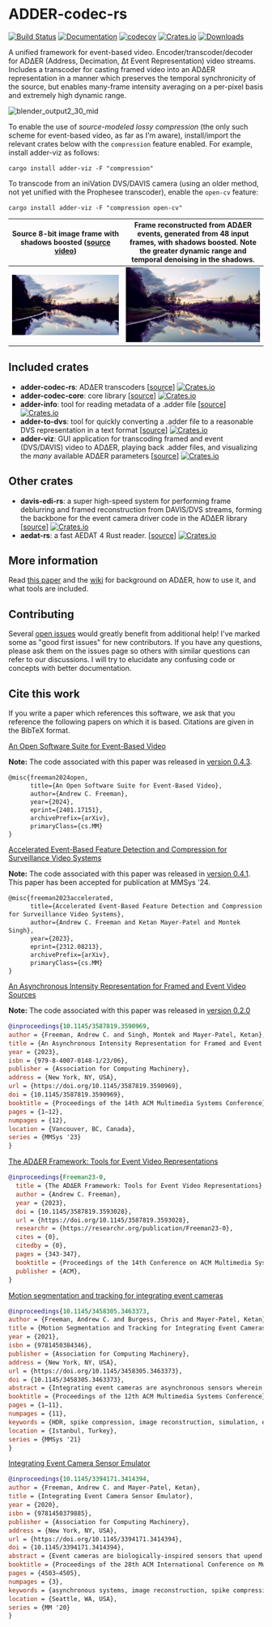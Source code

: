 # ADDER-codec-rs

[![Build Status](https://github.com/ac-freeman/adder-codec-rs/workflows/Rust/badge.svg)](https://github.com/ac-freeman/adder-codec-rs/actions)
[![Documentation](https://docs.rs/adder-codec-rs/badge.svg)](https://docs.rs/adder-codec-rs)
[![codecov](https://codecov.io/gh/ac-freeman/adder-codec-rs/branch/main/graph/badge.svg?token=P0MSB1CJSE)](https://codecov.io/gh/ac-freeman/adder-codec-rs)
[![Crates.io](https://img.shields.io/crates/v/adder-codec-rs)](https://crates.io/crates/adder-codec-rs)
[![Downloads](https://img.shields.io/crates/dr/adder-codec-rs)](https://crates.io/crates/adder-codec-rs)

A unified framework for event-based video. Encoder/transcoder/decoder for ADΔER (Address, Decimation, Δt Event
Representation) video streams. Includes a transcoder for casting framed video into an ADΔER representation in a manner
which preserves the temporal synchronicity of the source, but enables many-frame intensity averaging on a per-pixel
basis and extremely high dynamic range.

![blender_output2_30_mid](https://github.com/ac-freeman/adder-codec-rs/assets/19912588/4d1d9fc2-6a9d-49ab-b4da-07c2bb88a839)

To enable the use of _source-modeled lossy compression_ (the only such scheme for event-based video, as far as I'm
aware), install/import the relevant crates below with the `compression` feature enabled. For example, install adder-viz
as follows:

```
cargo install adder-viz -F "compression"
```

To transcode from an iniVation DVS/DAVIS camera (using an older method, not yet unified with the Prophesee transcoder),
enable the `open-cv` feature:

```
cargo install adder-viz -F "compression open-cv"
```

 Source 8-bit image frame with shadows boosted ([source video](https://www.pexels.com/video/river-between-trees-2126081/)) | Frame reconstructed from ADΔER events, generated from 48 input frames, with shadows boosted. Note the greater dynamic range and temporal denoising in the shadows. 
:-------------------------------------------------------------------------------------------------------------------------:|:------------------------------------------------------------------------------------------------------------------------------------------------------------------:
                                          ![](adder-codec-rs/source_frame_0.jpg)                                           |                                                              ![](adder-codec-rs/out_16bit_2_c10.jpg)                                                               

## Included crates

- **adder-codec-rs**: ADΔER
  transcoders [[source](adder-codec-rs)] [![Crates.io](https://img.shields.io/crates/v/adder-codec-rs)](https://crates.io/crates/adder-codec-rs)
- **adder-codec-core**: core
  library [[source](adder-codec-core)] [![Crates.io](https://img.shields.io/crates/v/adder-codec-core)](https://crates.io/crates/adder-codec-core)
- **adder-info**: tool for reading metadata of a .adder
  file [[source](adder-info)] [![Crates.io](https://img.shields.io/crates/v/adder-info)](https://crates.io/crates/adder-info)
- **adder-to-dvs**: tool for quickly converting a .adder file to a reasonable DVS representation in a text
  format [[source](adder-to-dvs)] [![Crates.io](https://img.shields.io/crates/v/adder-to-dvs)](https://crates.io/crates/adder-to-dvs)
- **adder-viz**: GUI application for transcoding framed and event (DVS/DAVIS) video to ADΔER, playing back .adder files,
  and visualizing the _many_ available ADΔER
  parameters [[source](adder-viz)] [![Crates.io](https://img.shields.io/crates/v/adder-viz)](https://crates.io/crates/adder-viz)

## Other crates

- **davis-edi-rs**: a super high-speed system for performing frame deblurring and framed reconstruction from DAVIS/DVS
  streams, forming the backbone for the event camera driver code in the ADΔER
  library [[source](https://github.com/ac-freeman/davis-EDI-rs)] [![Crates.io](https://img.shields.io/crates/v/davis-edi-rs)](https://crates.io/crates/davis-edi-rs)
- **aedat-rs**: a fast AEDAT 4 Rust
  reader. [[source](https://github.com/ac-freeman/aedat-rs)] [![Crates.io](https://img.shields.io/crates/v/aedat)](https://crates.io/crates/aedat)

## More information

Read [this paper](https://arxiv.org/abs/2401.17151) and the [wiki](https://github.com/ac-freeman/adder-codec-rs/wiki/)
for background on ADΔER, how to use it, and what tools are included.

## Contributing

Several [open issues](https://github.com/ac-freeman/adder-codec-rs/issues) would greatly benefit from additional help!
I've marked some as "good first issues" for new contributors. If you have any questions, please ask them on the issues
page so others with similar questions can refer to our discussions. I will try to elucidate any confusing code or
concepts with better documentation.

## Cite this work

If you write a paper which references this software, we ask that you reference the following papers on which it is
based. Citations are given in the BibTeX format.

[An Open Software Suite for Event-Based Video](https://arxiv.org/abs/2401.17151)

**Note:** The code associated with this paper was released
in [version 0.4.3](https://github.com/ac-freeman/adder-codec-rs/releases/tag/v0.4.3).

```bibtext
@misc{freeman2024open,
      title={An Open Software Suite for Event-Based Video}, 
      author={Andrew C. Freeman},
      year={2024},
      eprint={2401.17151},
      archivePrefix={arXiv},
      primaryClass={cs.MM}
}
```

[Accelerated Event-Based Feature Detection and Compression for Surveillance Video Systems](https://arxiv.org/abs/2312.08213)

**Note:** The code associated with this paper was released
in [version 0.4.1](https://github.com/ac-freeman/adder-codec-rs/releases/tag/v0.4.1). This paper has been accepted for
publication at MMSys '24.

```bibtext
@misc{freeman2023accelerated,
      title={Accelerated Event-Based Feature Detection and Compression for Surveillance Video Systems}, 
      author={Andrew C. Freeman and Ketan Mayer-Patel and Montek Singh},
      year={2023},
      eprint={2312.08213},
      archivePrefix={arXiv},
      primaryClass={cs.MM}
}
```

[An Asynchronous Intensity Representation for Framed and Event Video Sources](https://arxiv.org/abs/2301.08783)

**Note:** The code associated with this paper was released
in [version 0.2.0](https://github.com/ac-freeman/adder-codec-rs/releases/tag/v0.2.0)

```bibtex
@inproceedings{10.1145/3587819.3590969,
author = {Freeman, Andrew C. and Singh, Montek and Mayer-Patel, Ketan},
title = {An Asynchronous Intensity Representation for Framed and Event Video Sources},
year = {2023},
isbn = {979-8-4007-0148-1/23/06},
publisher = {Association for Computing Machinery},
address = {New York, NY, USA},
url = {https://doi.org/10.1145/3587819.3590969},
doi = {10.1145/3587819.3590969},
booktitle = {Proceedings of the 14th ACM Multimedia Systems Conference},
pages = {1–12},
numpages = {12},
location = {Vancouver, BC, Canada},
series = {MMSys '23}
}
```

[The ADΔER Framework: Tools for Event Video Representations](https://dl.acm.org/doi/pdf/10.1145/3587819.3593028)

```bibtex
@inproceedings{Freeman23-0,
  title = {The ADΔER Framework: Tools for Event Video Representations},
  author = {Andrew C. Freeman},
  year = {2023},
  doi = {10.1145/3587819.3593028},
  url = {https://doi.org/10.1145/3587819.3593028},
  researchr = {https://researchr.org/publication/Freeman23-0},
  cites = {0},
  citedby = {0},
  pages = {343-347},
  booktitle = {Proceedings of the 14th Conference on ACM Multimedia Systems, MMSys 2023, Vancouver, BC, Canada, June 7-10, 2023},
  publisher = {ACM},
}
```

[Motion segmentation and tracking for integrating event cameras](https://dl.acm.org/doi/abs/10.1145/3458305.3463373)

```bibtex
@inproceedings{10.1145/3458305.3463373,
author = {Freeman, Andrew C. and Burgess, Chris and Mayer-Patel, Ketan},
title = {Motion Segmentation and Tracking for Integrating Event Cameras},
year = {2021},
isbn = {9781450384346},
publisher = {Association for Computing Machinery},
address = {New York, NY, USA},
url = {https://doi.org/10.1145/3458305.3463373},
doi = {10.1145/3458305.3463373},
abstract = {Integrating event cameras are asynchronous sensors wherein incident light values may be measured directly through continuous integration, with individual pixels' light sensitivity being adjustable in real time, allowing for extremely high frame rate and high dynamic range video capture. This paper builds on lessons learned with previous attempts to compress event data and presents a new scheme for event compression that has many analogues to traditional framed video compression techniques. We show how traditional video can be transcoded to an event-based representation, and describe the direct encoding of motion data in our event-based representation. Finally, we present experimental results proving how our simple scheme already approaches the state-of-the-art compression performance for slow-motion object tracking. This system introduces an application "in the loop" framework, where the application dynamically informs the camera how sensitive each pixel should be, based on the efficacy of the most recent data received.},
booktitle = {Proceedings of the 12th ACM Multimedia Systems Conference},
pages = {1–11},
numpages = {11},
keywords = {HDR, spike compression, image reconstruction, simulation, event cameras, object tracking, entropy encoding, motion segmentation, asynchronous systems},
location = {Istanbul, Turkey},
series = {MMSys '21}
}
```

[Integrating Event Camera Sensor Emulator](https://dl.acm.org/doi/10.1145/3394171.3414394)

```bibtex
@inproceedings{10.1145/3394171.3414394,
author = {Freeman, Andrew C. and Mayer-Patel, Ketan},
title = {Integrating Event Camera Sensor Emulator},
year = {2020},
isbn = {9781450379885},
publisher = {Association for Computing Machinery},
address = {New York, NY, USA},
url = {https://doi.org/10.1145/3394171.3414394},
doi = {10.1145/3394171.3414394},
abstract = {Event cameras are biologically-inspired sensors that upend the framed, synchronous nature of traditional cameras. Singh et al. proposed a novel sensor design wherein incident light values may be measured directly through continuous integration, with individual pixels' light sensitivity being adjustable in real time, allowing for extremely high frame rate and high dynamic range video capture. Arguing the potential usefulness of this sensor, this paper introduces a system for simulating the sensor's event outputs and pixel firing rate control from 3D-rendered input images.},
booktitle = {Proceedings of the 28th ACM International Conference on Multimedia},
pages = {4503–4505},
numpages = {3},
keywords = {asynchronous systems, image reconstruction, spike compression, event cameras, HDR, simulation},
location = {Seattle, WA, USA},
series = {MM '20}
}
```

